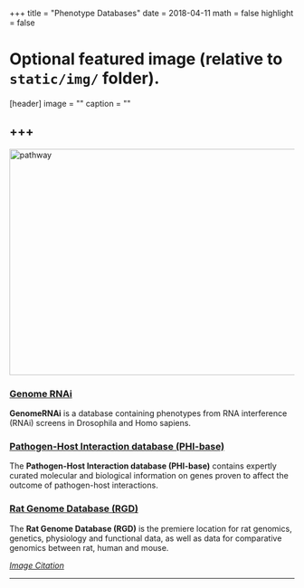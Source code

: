 +++
title = "Phenotype Databases"
date = 2018-04-11
math = false
highlight = false

# Optional featured image (relative to `static/img/` folder).
[header]
image = ""
caption = ""


+++
---

<img src="/img/database/Phenotype.jpg" width= "600" height="400" alt="pathway" align="center">

### [Genome RNAi](http://www.genomernai.org/)

**GenomeRNAi** is a database containing phenotypes from RNA interference (RNAi) screens in Drosophila and Homo sapiens.

### [Pathogen-Host Interaction database (PHI-base)](http://www.phi-base.org/) 

The **Pathogen-Host Interaction database (PHI-base)** contains expertly curated molecular and biological information on genes proven to affect the outcome of pathogen-host interactions.

### [Rat Genome Database (RGD)](https://rgd.mcw.edu/) 

The **Rat Genome Database (RGD)** is the premiere location for rat genomics, genetics, physiology and functional data, as well as data for comparative genomics between rat, human and mouse.

[*Image Citation*](http://buddhajeans.com/encyclopedia/phenotype-illustration/)

---




             